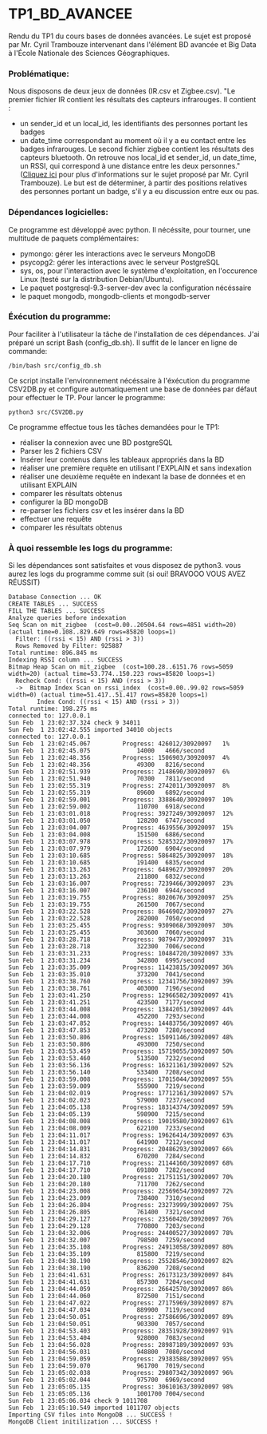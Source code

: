 # TP1_BD_AVANCEE
Rendu du TP1 du cours bases de données avancées. Le sujet est proposé par Mr. Cyril Trambouze intervenant dans l'élément BD avancée et Big Data à l'École Nationale des Sciences Géographiques.

### Problématique:
Nous disposons de deux jeux de données (IR.csv et Zigbee.csv).
"Le premier fichier IR contient les résultats des capteurs infrarouges.
Il contient :
- un sender_id et un local_id, les identifiants des personnes portant les badges
- un date_time correspondant au moment où il y a eu contact entre les badges
infrarouges.
Le second fichier zigbee contient les résultats des capteurs bluetooth. On retrouve nos local_id et
sender_id,
un date_time, un RSSI, qui correspond à une distance entre les deux personnes." ([Cliquez ici](http://cours-express.fr/cherche-cours-exercices/lire-sujet-cours.php?id_sujet_a_lire=233) pour plus d'informations sur le sujet proposé par Mr. Cyril Trambouze).
Le but est de déterminer, à partir des positions relatives des personnes portant un badge, s'il y a eu discussion entre eux ou pas.

### Dépendances logicielles:
Ce programme est développé avec python. Il nécéssite, pour tourner, une multitude de paquets complémentaires:
- pymongo: gérer les interactions avec le serveurs MongoDB
- psycopg2: gérer les interactions avec le serveur PostgreSQL
- sys, os, pour l'interaction avec le système d'exploitation, en l'occurence Linux (testé sur la distribution Debian/Ubuntu).
- Le paquet postgresql-9.3-server-dev avec la configuration nécéssaire
- le paquet mongodb, mongodb-clients et mongodb-server

### Éxécution du programme:

 Pour faciliter à l'utilisateur la tâche de l'installation de ces dépendances. J'ai préparé un script Bash (config_db.sh). Il suffit de le lancer en ligne de commande:
```
/bin/bash src/config_db.sh
```
Ce script installe l'environnement nécéssaire à l'éxécution du programme CSV2DB.py et configure automatiquement une base de données par défaut pour effectuer le TP. Pour lancer le programme:

```
python3 src/CSV2DB.py
```
Ce programme effectue tous les tâches demandées pour le TP1:
- réaliser la connexion avec une BD postgreSQL
- Parser les 2 fichiers CSV
- Insérer leur contenus dans les tableaux appropriés dans la BD
- réaliser une première requête en utilisant l'EXPLAIN et sans indexation
- réaliser une deuxième requête en indexant la base de données et en utilisant EXPLAIN
- comparer les résultats obtenus
- configurer la BD mongoDB
- re-parser les fichiers csv et les insérer dans la BD
- effectuer une requête
- comparer les résultats obtenus

### À quoi ressemble les logs du programme:
Si les dépendances sont satisfaites et vous disposez de python3. vous aurez les logs du programme comme suit (si oui! BRAVOOO VOUS AVEZ RÉUSSIT)

```
Database Connection ... OK
CREATE TABLES ... SUCCESS
FILL THE TABLES ... SUCCESS
Analyze queries before indexation
Seq Scan on mit_zigbee  (cost=0.00..20504.64 rows=4851 width=20) (actual time=0.108..829.649 rows=85820 loops=1)
  Filter: ((rssi < 15) AND (rssi > 3))
  Rows Removed by Filter: 925887
Total runtime: 896.845 ms
Indexing RSSI column ... SUCCESS
Bitmap Heap Scan on mit_zigbee  (cost=100.28..6151.76 rows=5059 width=20) (actual time=53.774..150.223 rows=85820 loops=1)
  Recheck Cond: ((rssi < 15) AND (rssi > 3))
  ->  Bitmap Index Scan on rssi_index  (cost=0.00..99.02 rows=5059 width=0) (actual time=51.417..51.417 rows=85820 loops=1)
        Index Cond: ((rssi < 15) AND (rssi > 3))
Total runtime: 198.275 ms
connected to: 127.0.0.1
Sun Feb  1 23:02:37.324 check 9 34011
Sun Feb  1 23:02:42.555 imported 34010 objects
connected to: 127.0.0.1
Sun Feb  1 23:02:45.067 		Progress: 426012/30920097	1%
Sun Feb  1 23:02:45.075 			14000	4666/second
Sun Feb  1 23:02:48.356 		Progress: 1506903/30920097	4%
Sun Feb  1 23:02:48.356 			49300	8216/second
Sun Feb  1 23:02:51.939 		Progress: 2148690/30920097	6%
Sun Feb  1 23:02:51.940 			70300	7811/second
Sun Feb  1 23:02:55.319 		Progress: 2742011/30920097	8%
Sun Feb  1 23:02:55.319 			89600	6892/second
Sun Feb  1 23:02:59.001 		Progress: 3388640/30920097	10%
Sun Feb  1 23:02:59.002 			110700	6918/second
Sun Feb  1 23:03:01.018 		Progress: 3927249/30920097	12%
Sun Feb  1 23:03:01.050 			128200	6747/second
Sun Feb  1 23:03:04.007 		Progress: 4639556/30920097	15%
Sun Feb  1 23:03:04.008 			151500	6886/second
Sun Feb  1 23:03:07.978 		Progress: 5285322/30920097	17%
Sun Feb  1 23:03:07.979 			172600	6904/second
Sun Feb  1 23:03:10.685 		Progress: 5864825/30920097	18%
Sun Feb  1 23:03:10.685 			191400	6835/second
Sun Feb  1 23:03:13.263 		Progress: 6489627/30920097	20%
Sun Feb  1 23:03:13.263 			211800	6832/second
Sun Feb  1 23:03:16.007 		Progress: 7239466/30920097	23%
Sun Feb  1 23:03:16.007 			236100	6944/second
Sun Feb  1 23:03:19.755 		Progress: 8020676/30920097	25%
Sun Feb  1 23:03:19.755 			261500	7067/second
Sun Feb  1 23:03:22.528 		Progress: 8646902/30920097	27%
Sun Feb  1 23:03:22.528 			282000	7050/second
Sun Feb  1 23:03:25.455 		Progress: 9309068/30920097	30%
Sun Feb  1 23:03:25.455 			303600	7060/second
Sun Feb  1 23:03:28.718 		Progress: 9879477/30920097	31%
Sun Feb  1 23:03:28.718 			322300	7006/second
Sun Feb  1 23:03:31.233 		Progress: 10484720/30920097	33%
Sun Feb  1 23:03:31.234 			342800	6995/second
Sun Feb  1 23:03:35.009 		Progress: 11423815/30920097	36%
Sun Feb  1 23:03:35.010 			373200	7041/second
Sun Feb  1 23:03:38.760 		Progress: 12341756/30920097	39%
Sun Feb  1 23:03:38.761 			403000	7196/second
Sun Feb  1 23:03:41.250 		Progress: 12966582/30920097	41%
Sun Feb  1 23:03:41.251 			423500	7177/second
Sun Feb  1 23:03:44.008 		Progress: 13842051/30920097	44%
Sun Feb  1 23:03:44.008 			452200	7293/second
Sun Feb  1 23:03:47.852 		Progress: 14483756/30920097	46%
Sun Feb  1 23:03:47.853 			473200	7280/second
Sun Feb  1 23:03:50.806 		Progress: 15091146/30920097	48%
Sun Feb  1 23:03:50.806 			493000	7250/second
Sun Feb  1 23:03:53.459 		Progress: 15719055/30920097	50%
Sun Feb  1 23:03:53.460 			513500	7232/second
Sun Feb  1 23:03:56.136 		Progress: 16321161/30920097	52%
Sun Feb  1 23:03:56.140 			533400	7208/second
Sun Feb  1 23:03:59.008 		Progress: 17015044/30920097	55%
Sun Feb  1 23:03:59.009 			555900	7219/second
Sun Feb  1 23:04:02.019 		Progress: 17712161/30920097	57%
Sun Feb  1 23:04:02.023 			579000	7237/second
Sun Feb  1 23:04:05.138 		Progress: 18314374/30920097	59%
Sun Feb  1 23:04:05.139 			598900	7215/second
Sun Feb  1 23:04:08.008 		Progress: 19019580/30920097	61%
Sun Feb  1 23:04:08.009 			622100	7233/second
Sun Feb  1 23:04:11.017 		Progress: 19626414/30920097	63%
Sun Feb  1 23:04:11.017 			641900	7212/second
Sun Feb  1 23:04:14.831 		Progress: 20486293/30920097	66%
Sun Feb  1 23:04:14.832 			670200	7284/second
Sun Feb  1 23:04:17.710 		Progress: 21144160/30920097	68%
Sun Feb  1 23:04:17.710 			691800	7282/second
Sun Feb  1 23:04:20.180 		Progress: 21751151/30920097	70%
Sun Feb  1 23:04:20.180 			711700	7262/second
Sun Feb  1 23:04:23.008 		Progress: 22569654/30920097	72%
Sun Feb  1 23:04:23.009 			738400	7310/second
Sun Feb  1 23:04:26.804 		Progress: 23273999/30920097	75%
Sun Feb  1 23:04:26.805 			761400	7321/second
Sun Feb  1 23:04:29.127 		Progress: 23560420/30920097	76%
Sun Feb  1 23:04:29.128 			770800	7203/second
Sun Feb  1 23:04:32.006 		Progress: 24400527/30920097	78%
Sun Feb  1 23:04:32.007 			798500	7259/second
Sun Feb  1 23:04:35.108 		Progress: 24913058/30920097	80%
Sun Feb  1 23:04:35.109 			815800	7219/second
Sun Feb  1 23:04:38.190 		Progress: 25528546/30920097	82%
Sun Feb  1 23:04:38.190 			836200	7208/second
Sun Feb  1 23:04:41.631 		Progress: 26173123/30920097	84%
Sun Feb  1 23:04:41.631 			857300	7204/second
Sun Feb  1 23:04:44.059 		Progress: 26642570/30920097	86%
Sun Feb  1 23:04:44.060 			872500	7151/second
Sun Feb  1 23:04:47.022 		Progress: 27175969/30920097	87%
Sun Feb  1 23:04:47.034 			889900	7119/second
Sun Feb  1 23:04:50.051 		Progress: 27586696/30920097	89%
Sun Feb  1 23:04:50.051 			903300	7057/second
Sun Feb  1 23:04:53.403 		Progress: 28351928/30920097	91%
Sun Feb  1 23:04:53.404 			928000	7083/second
Sun Feb  1 23:04:56.028 		Progress: 28987189/30920097	93%
Sun Feb  1 23:04:56.031 			948800	7080/second
Sun Feb  1 23:04:59.059 		Progress: 29383588/30920097	95%
Sun Feb  1 23:04:59.070 			961700	7019/second
Sun Feb  1 23:05:02.038 		Progress: 29807342/30920097	96%
Sun Feb  1 23:05:02.044 			975700	6969/second
Sun Feb  1 23:05:05.135 		Progress: 30610163/30920097	98%
Sun Feb  1 23:05:05.136 			1001700	7004/second
Sun Feb  1 23:05:06.034 check 9 1011708
Sun Feb  1 23:05:10.549 imported 1011707 objects
Importing CSV files into MongoDB ... SUCCESS !
MongoDB Client initilization ... SUCCESS !
```
